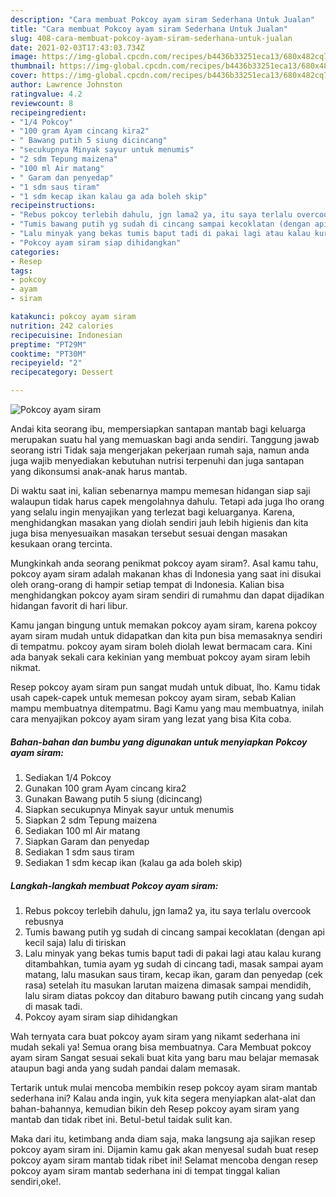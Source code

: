 ```yaml
---
description: "Cara membuat Pokcoy ayam siram Sederhana Untuk Jualan"
title: "Cara membuat Pokcoy ayam siram Sederhana Untuk Jualan"
slug: 408-cara-membuat-pokcoy-ayam-siram-sederhana-untuk-jualan
date: 2021-02-03T17:43:03.734Z
image: https://img-global.cpcdn.com/recipes/b4436b33251eca13/680x482cq70/pokcoy-ayam-siram-foto-resep-utama.jpg
thumbnail: https://img-global.cpcdn.com/recipes/b4436b33251eca13/680x482cq70/pokcoy-ayam-siram-foto-resep-utama.jpg
cover: https://img-global.cpcdn.com/recipes/b4436b33251eca13/680x482cq70/pokcoy-ayam-siram-foto-resep-utama.jpg
author: Lawrence Johnston
ratingvalue: 4.2
reviewcount: 8
recipeingredient:
- "1/4 Pokcoy"
- "100 gram Ayam cincang kira2"
- " Bawang putih 5 siung dicincang"
- "secukupnya Minyak sayur untuk menumis"
- "2 sdm Tepung maizena"
- "100 ml Air matang"
- " Garam dan penyedap"
- "1 sdm saus tiram"
- "1 sdm kecap ikan kalau ga ada boleh skip"
recipeinstructions:
- "Rebus pokcoy terlebih dahulu, jgn lama2 ya, itu saya terlalu overcook rebusnya"
- "Tumis bawang putih yg sudah di cincang sampai kecoklatan (dengan api kecil saja) lalu di tiriskan"
- "Lalu minyak yang bekas tumis baput tadi di pakai lagi atau kalau kurang ditambahkan, tumia ayam yg sudah di cincang tadi, masak sampai ayam matang, lalu masukan saus tiram, kecap ikan, garam dan penyedap (cek rasa) setelah itu masukan larutan maizena dimasak sampai mendidih, lalu siram diatas pokcoy dan ditaburo bawang putih cincang yang sudah di masak tadi."
- "Pokcoy ayam siram siap dihidangkan"
categories:
- Resep
tags:
- pokcoy
- ayam
- siram

katakunci: pokcoy ayam siram 
nutrition: 242 calories
recipecuisine: Indonesian
preptime: "PT29M"
cooktime: "PT30M"
recipeyield: "2"
recipecategory: Dessert

---
```



![Pokcoy ayam siram](https://img-global.cpcdn.com/recipes/b4436b33251eca13/680x482cq70/pokcoy-ayam-siram-foto-resep-utama.jpg)

Andai kita seorang ibu, mempersiapkan santapan mantab bagi keluarga merupakan suatu hal yang memuaskan bagi anda sendiri. Tanggung jawab seorang istri Tidak saja mengerjakan pekerjaan rumah saja, namun anda juga wajib menyediakan kebutuhan nutrisi terpenuhi dan juga santapan yang dikonsumsi anak-anak harus mantab.

Di waktu  saat ini, kalian sebenarnya mampu memesan hidangan siap saji walaupun tidak harus capek mengolahnya dahulu. Tetapi ada juga lho orang yang selalu ingin menyajikan yang terlezat bagi keluarganya. Karena, menghidangkan masakan yang diolah sendiri jauh lebih higienis dan kita juga bisa menyesuaikan masakan tersebut sesuai dengan masakan kesukaan orang tercinta. 



Mungkinkah anda seorang penikmat pokcoy ayam siram?. Asal kamu tahu, pokcoy ayam siram adalah makanan khas di Indonesia yang saat ini disukai oleh orang-orang di hampir setiap tempat di Indonesia. Kalian bisa menghidangkan pokcoy ayam siram sendiri di rumahmu dan dapat dijadikan hidangan favorit di hari libur.

Kamu jangan bingung untuk memakan pokcoy ayam siram, karena pokcoy ayam siram mudah untuk didapatkan dan kita pun bisa memasaknya sendiri di tempatmu. pokcoy ayam siram boleh diolah lewat bermacam cara. Kini ada banyak sekali cara kekinian yang membuat pokcoy ayam siram lebih nikmat.

Resep pokcoy ayam siram pun sangat mudah untuk dibuat, lho. Kamu tidak usah capek-capek untuk memesan pokcoy ayam siram, sebab Kalian mampu membuatnya ditempatmu. Bagi Kamu yang mau membuatnya, inilah cara menyajikan pokcoy ayam siram yang lezat yang bisa Kita coba.

<!--inarticleads1-->

##### Bahan-bahan dan bumbu yang digunakan untuk menyiapkan Pokcoy ayam siram:

1. Sediakan 1/4 Pokcoy
1. Gunakan 100 gram Ayam cincang kira2
1. Gunakan  Bawang putih 5 siung (dicincang)
1. Siapkan secukupnya Minyak sayur untuk menumis
1. Siapkan 2 sdm Tepung maizena
1. Sediakan 100 ml Air matang
1. Siapkan  Garam dan penyedap
1. Sediakan 1 sdm saus tiram
1. Sediakan 1 sdm kecap ikan (kalau ga ada boleh skip)




<!--inarticleads2-->

##### Langkah-langkah membuat Pokcoy ayam siram:

1. Rebus pokcoy terlebih dahulu, jgn lama2 ya, itu saya terlalu overcook rebusnya
1. Tumis bawang putih yg sudah di cincang sampai kecoklatan (dengan api kecil saja) lalu di tiriskan
1. Lalu minyak yang bekas tumis baput tadi di pakai lagi atau kalau kurang ditambahkan, tumia ayam yg sudah di cincang tadi, masak sampai ayam matang, lalu masukan saus tiram, kecap ikan, garam dan penyedap (cek rasa) setelah itu masukan larutan maizena dimasak sampai mendidih, lalu siram diatas pokcoy dan ditaburo bawang putih cincang yang sudah di masak tadi.
1. Pokcoy ayam siram siap dihidangkan




Wah ternyata cara buat pokcoy ayam siram yang nikamt sederhana ini mudah sekali ya! Semua orang bisa membuatnya. Cara Membuat pokcoy ayam siram Sangat sesuai sekali buat kita yang baru mau belajar memasak ataupun bagi anda yang sudah pandai dalam memasak.

Tertarik untuk mulai mencoba membikin resep pokcoy ayam siram mantab sederhana ini? Kalau anda ingin, yuk kita segera menyiapkan alat-alat dan bahan-bahannya, kemudian bikin deh Resep pokcoy ayam siram yang mantab dan tidak ribet ini. Betul-betul taidak sulit kan. 

Maka dari itu, ketimbang anda diam saja, maka langsung aja sajikan resep pokcoy ayam siram ini. Dijamin kamu gak akan menyesal sudah buat resep pokcoy ayam siram mantab tidak ribet ini! Selamat mencoba dengan resep pokcoy ayam siram mantab sederhana ini di tempat tinggal kalian sendiri,oke!.

